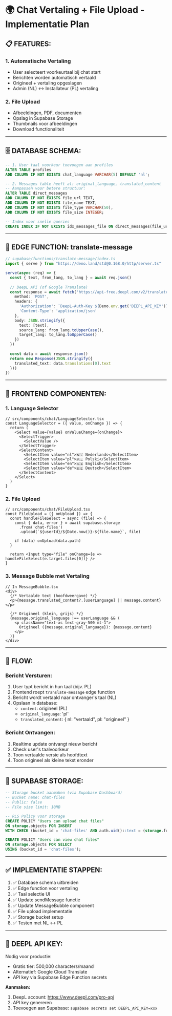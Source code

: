 # 🌍 Chat Vertaling + File Upload - Implementatie Plan

## 📋 **FEATURES:**

### 1. **Automatische Vertaling**
- User selecteert voorkeurtaal bij chat start
- Berichten worden automatisch vertaald
- Origineel + vertaling opgeslagen
- Admin (NL) ↔ Installateur (PL) vertaling

### 2. **File Upload**
- Afbeeldingen, PDF, documenten
- Opslag in Supabase Storage
- Thumbnails voor afbeeldingen
- Download functionaliteit

---

## 🗄️ **DATABASE SCHEMA:**

```sql
-- 1. User taal voorkeur toevoegen aan profiles
ALTER TABLE profiles 
ADD COLUMN IF NOT EXISTS chat_language VARCHAR(5) DEFAULT 'nl';

-- 2. Messages table heeft al: original_language, translated_content
-- Aanpassen voor betere structuur:
ALTER TABLE direct_messages
ADD COLUMN IF NOT EXISTS file_url TEXT,
ADD COLUMN IF NOT EXISTS file_name TEXT,
ADD COLUMN IF NOT EXISTS file_type VARCHAR(50),
ADD COLUMN IF NOT EXISTS file_size INTEGER;

-- Index voor snelle queries
CREATE INDEX IF NOT EXISTS idx_messages_file ON direct_messages(file_url) WHERE file_url IS NOT NULL;
```

---

## 🔧 **EDGE FUNCTION: translate-message**

```typescript
// supabase/functions/translate-message/index.ts
import { serve } from "https://deno.land/std@0.168.0/http/server.ts"

serve(async (req) => {
  const { text, from_lang, to_lang } = await req.json()
  
  // DeepL API (of Google Translate)
  const response = await fetch('https://api-free.deepl.com/v2/translate', {
    method: 'POST',
    headers: {
      'Authorization': `DeepL-Auth-Key ${Deno.env.get('DEEPL_API_KEY')}`,
      'Content-Type': 'application/json'
    },
    body: JSON.stringify({
      text: [text],
      source_lang: from_lang.toUpperCase(),
      target_lang: to_lang.toUpperCase()
    })
  })
  
  const data = await response.json()
  return new Response(JSON.stringify({ 
    translated_text: data.translations[0].text 
  }))
})
```

---

## 🎨 **FRONTEND COMPONENTEN:**

### 1. **Language Selector**
```tsx
// src/components/chat/LanguageSelector.tsx
const LanguageSelector = ({ value, onChange }) => {
  return (
    <Select value={value} onValueChange={onChange}>
      <SelectTrigger>
        <SelectValue />
      </SelectTrigger>
      <SelectContent>
        <SelectItem value="nl">🇳🇱 Nederlands</SelectItem>
        <SelectItem value="pl">🇵🇱 Polski</SelectItem>
        <SelectItem value="en">🇬🇧 English</SelectItem>
        <SelectItem value="de">🇩🇪 Deutsch</SelectItem>
      </SelectContent>
    </Select>
  )
}
```

### 2. **File Upload**
```tsx
// src/components/chat/FileUpload.tsx
const FileUpload = ({ onUpload }) => {
  const handleFileSelect = async (file) => {
    const { data, error } = await supabase.storage
      .from('chat-files')
      .upload(`${userId}/${Date.now()}-${file.name}`, file)
    
    if (data) onUpload(data.path)
  }
  
  return <Input type="file" onChange={e => handleFileSelect(e.target.files[0])} />
}
```

### 3. **Message Bubble met Vertaling**
```tsx
// In MessageBubble.tsx
<div>
  {/* Vertaalde text (hoofdweergave) */}
  <p>{message.translated_content?.[userLanguage] || message.content}</p>
  
  {/* Origineel (klein, grijs) */}
  {message.original_language !== userLanguage && (
    <p className="text-xs text-gray-500 mt-1">
      Origineel ({message.original_language}): {message.content}
    </p>
  )}
</div>
```

---

## 🔄 **FLOW:**

### **Bericht Versturen:**
1. User typt bericht in hun taal (bijv. PL)
2. Frontend roept `translate-message` edge function
3. Bericht wordt vertaald naar ontvanger's taal (NL)
4. Opslaan in database:
   - `content`: origineel (PL)
   - `original_language`: 'pl'
   - `translated_content`: { nl: "vertaald", pl: "origineel" }

### **Bericht Ontvangen:**
1. Realtime update ontvangt nieuw bericht
2. Check user's taalvoorkeur
3. Toon vertaalde versie als hoofdtext
4. Toon origineel als kleine tekst eronder

---

## 📁 **SUPABASE STORAGE:**

```sql
-- Storage bucket aanmaken (via Supabase Dashboard)
-- Bucket name: chat-files
-- Public: false
-- File size limit: 10MB

-- RLS Policy voor storage
CREATE POLICY "Users can upload chat files"
ON storage.objects FOR INSERT
WITH CHECK (bucket_id = 'chat-files' AND auth.uid()::text = (storage.foldername(name))[1]);

CREATE POLICY "Users can view chat files"
ON storage.objects FOR SELECT
USING (bucket_id = 'chat-files');
```

---

## ✅ **IMPLEMENTATIE STAPPEN:**

1. ✅ Database schema uitbreiden
2. ✅ Edge function voor vertaling
3. ✅ Taal selectie UI
4. ✅ Update sendMessage functie
5. ✅ Update MessageBubble component
6. ✅ File upload implementatie
7. ✅ Storage bucket setup
8. ✅ Testen met NL ↔ PL

---

## 🔑 **DEEPL API KEY:**

Nodig voor productie:
- Gratis tier: 500,000 characters/maand
- Alternatief: Google Cloud Translate
- API key via Supabase Edge Function secrets

**Aanmaken:**
1. DeepL account: https://www.deepl.com/pro-api
2. API key genereren
3. Toevoegen aan Supabase: `supabase secrets set DEEPL_API_KEY=xxx`

